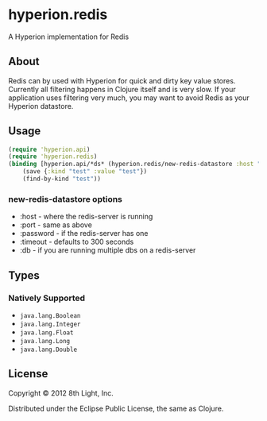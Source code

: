 hyperion.redis
============

A Hyperion implementation for Redis

## About

Redis can by used with Hyperion for quick and dirty key value stores.
Currently all filtering happens in Clojure itself and is very slow. If your
application uses filtering very much, you may want to avoid Redis as your
Hyperion datastore.

## Usage

```clojure
(require 'hyperion.api)
(require 'hyperion.redis)
(binding [hyperion.api/*ds* (hyperion.redis/new-redis-datastore :host "localhost" :port 6379)]
    (save {:kind "test" :value "test"})
    (find-by-kind "test"))
```

### new-redis-datastore options

 * :host - where the redis-server is running
 * :port - same as above
 * :password - if the redis-server has one
 * :timeout - defaults to 300 seconds
 * :db - if you are running multiple dbs on a redis-server

## Types

### Natively Supported

* `java.lang.Boolean`
* `java.lang.Integer`
* `java.lang.Float`
* `java.lang.Long`
* `java.lang.Double`

## License

Copyright © 2012 8th Light, Inc.

Distributed under the Eclipse Public License, the same as Clojure.
